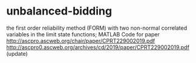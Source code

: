 # unbalanced-bidding
the first order reliability method (FORM) with two non-normal correlated variables in the limit state functions;
MATLAB Code for paper http://ascpro.ascweb.org/chair/paper/CPRT229002019.pdf
                      http://ascpro0.ascweb.org/archives/cd/2019/paper/CPRT229002019.pdf (update)
